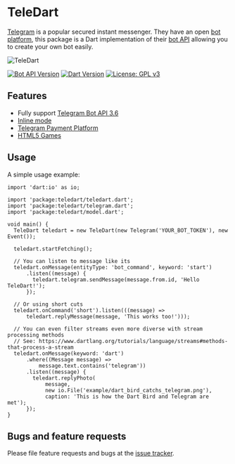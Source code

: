 # TeleDart

[Telegram](https://telegram.org/) is a popular secured instant messenger. 
They have an open [bot platform](https://telegram.org/blog/bot-revolution),
this package is a Dart implementation of their [bot API](https://core.telegram.org/bots/api)
allowing you to create your own bot easily.

![TeleDart](https://raw.githubusercontent.com/DinoLeung/TeleDart/master/example/dart_bird_catchs_telegram.svg?sanitize=true)

[![Bot API Version](https://img.shields.io/badge/Bot%20API-v3.6-blue.svg?style=flat-square)](https://core.telegram.org/bots/api)
[![Dart Version](https://img.shields.io/badge/Dart-v1.24.3-blue.svg?style=flat-square)](https://www.dartlang.org/guides/get-started)
[![License: GPL v3](https://img.shields.io/badge/License-GPL%20v3-blue.svg?style=flat-square)](https://www.gnu.org/licenses/gpl-3.0)
## Features

* Fully support [Telegram Bot API 3.6](https://core.telegram.org/bots/api#february-13-2018)
* [Inline mode](https://core.telegram.org/bots/api#inline-mode)
* [Telegram Payment Platform](https://telegram.org/blog/payments)
* [HTML5 Games](https://core.telegram.org/bots/api#games)

## Usage

A simple usage example:

```
import 'dart:io' as io;

import 'package:teledart/teledart.dart';
import 'package:teledart/telegram.dart';
import 'package:teledart/model.dart';

void main() {
  TeleDart teledart = new TeleDart(new Telegram('YOUR_BOT_TOKEN'), new Event());

  teledart.startFetching();

  // You can listen to message like its
  teledart.onMessage(entityType: 'bot_command', keyword: 'start')
      .listen((message) {
        teledart.telegram.sendMessage(message.from.id, 'Hello TeleDart!');
      });

  // Or using short cuts
  teledart.onCommand('short').listen(((message) =>
      teledart.replyMessage(message, 'This works too!')));

  // You can even filter streams even more diverse with stream processing methods
  // See: https://www.dartlang.org/tutorials/language/streams#methods-that-process-a-stream
  teledart.onMessage(keyword: 'dart')
      .where((Message message) =>
          message.text.contains('telegram'))
      .listen((message) {
        teledart.replyPhoto(
            message,
            new io.File('example/dart_bird_catchs_telegram.png'),
            caption: 'This is how the Dart Bird and Telegram are met');
      });
}
```

## Bugs and feature requests

Please file feature requests and bugs at the [issue tracker][tracker].

[tracker]: https://github.com/DinoLeung/TeleDart/issues
